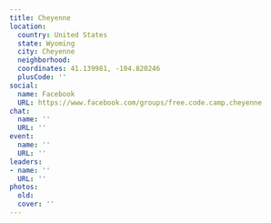 ```yaml
---
title: Cheyenne
location:
  country: United States
  state: Wyoming
  city: Cheyenne
  neighborhood: 
  coordinates: 41.139981, -104.820246
  plusCode: ''
social:
  name: Facebook
  URL: https://www.facebook.com/groups/free.code.camp.cheyenne
chat:
  name: ''
  URL: ''
event:
  name: ''
  URL: ''
leaders:
- name: ''
  URL: ''
photos:
  old: 
  cover: ''
---
```

